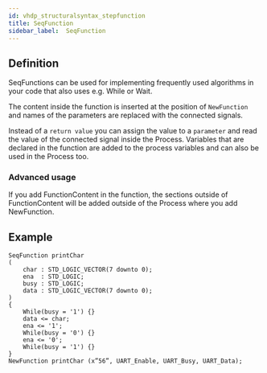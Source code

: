 ```yaml
---
id: vhdp_structuralsyntax_stepfunction
title: SeqFunction
sidebar_label:  SeqFunction
---
```


## Definition

SeqFunctions can be used for implementing frequently used algorithms in your code that also uses e.g. While or
Wait.

The content inside the function is inserted at the position of `NewFunction` and names of the parameters are replaced
with the connected signals. 

Instead of a `return value` you can assign the value to a `parameter` and read the value of
the connected signal inside the Process. Variables that are declared in the function are added to the process
variables and can also be used in the Process too.

### Advanced usage

If you add FunctionContent in the function, the sections outside of FunctionContent will be added outside
of the Process where you add NewFunction.

## Example
```vhdp
SeqFunction printChar
(
    char : STD_LOGIC_VECTOR(7 downto 0);
    ena  : STD_LOGIC;
    busy : STD_LOGIC;
    data : STD_LOGIC_VECTOR(7 downto 0);
)
{
    While(busy = '1') {}
    data <= char;
    ena <= '1';
    While(busy = '0') {}
    ena <= '0';
    While(busy = '1') {}
}
NewFunction printChar (x”56”, UART_Enable, UART_Busy, UART_Data);
```

